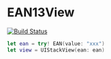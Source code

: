 #  EAN13View

[![Build Status](https://travis-ci.org/dkpoulsen/EAN13View.svg?branch=master)](https://travis-ci.org/dkpoulsen/EAN13View)

```swift
let ean = try! EAN(value: "xxx")
let view = UIStackView(ean: ean)
```
